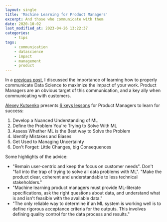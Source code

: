 ```yaml
---
layout: single
title: 'Machine Learning for Product Managers'
excerpt: And those who communicate with them
date: 2020-10-02
last_modified_at: 2023-04-26 13:22:37
categories:
    - tips
tags:
    - communication
    - datascience
    - impact
    - management
    - product
---
```


In a [previous post](https://proinsias.github.io/tips/Communicating-Data-Science-with-impact),
I discussed the importance of learning how to properly communicate Data Science to maximize the impact of your work.
Product Managers are an obvious target of this communication, and a key ally when communicating with customers.

[Alexey Kutsenko](https://www.mindtheproduct.com/profile/Alexey.Kutsenko) presents
[6 keys lessons](https://www.mindtheproduct.com/machine-learning-for-product-managers-a-quick-primer/)
for Product Managers to learn for success:

1. Develop a Nuanced Understanding of ML
2. Define the Problem You're Trying to Solve With ML
3. Assess Whether ML is the Best way to Solve the Problem
4. Identify Mistakes and Biases
5. Get Used to Managing Uncertainty
6. Don't Forget: Little Changes, big Consequences

Some highlights of the advice:

-   "Remain user-centric and keep the focus on customer needs".
    Don't "fall into the trap of trying to solve all data problems with ML".
    "Make the product clear, coherent and understandable to less technical stakeholders."
-   "Machine learning product managers must provide ML-literate specifications, ask the right questions about data,
    and understand what is and isn't feasible with the available data."
-   "The only reliable way to determine if an ML system is working well
    is to define rigorous acceptance criteria for the outputs.
    This involves defining quality control for the data process and results."
